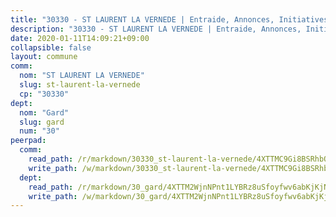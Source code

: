 ```yaml
---
title: "30330 - ST LAURENT LA VERNEDE | Entraide, Annonces, Initiatives"
description: "30330 - ST LAURENT LA VERNEDE | Entraide, Annonces, Initiatives"
date: 2020-01-11T14:09:21+09:00
collapsible: false
layout: commune
comm:
  nom: "ST LAURENT LA VERNEDE"
  slug: st-laurent-la-vernede
  cp: "30330"
dept:
  nom: "Gard"
  slug: gard
  num: "30"
peerpad:
  comm:
    read_path: /r/markdown/30330_st-laurent-la-vernede/4XTTMC9Gi8BSRhbQoumrdsCrKeVdYKeaFkJXDr2Nhh4c42H6B
    write_path: /w/markdown/30330_st-laurent-la-vernede/4XTTMC9Gi8BSRhbQoumrdsCrKeVdYKeaFkJXDr2Nhh4c42H6B-K3TgTxKGBZYZm91eGFrZxJ5YGWSgyTeoFhkENJdm2EsFU8BY14tfcrEYqG4HWp36PUq8YkLMgCQVTUjXcnnokQxYqade5pzfDexHz6hqp5HfEAUHVnJe5HKR83Tc3Vwxz38cDcmH
  dept:
    read_path: /r/markdown/30_gard/4XTTM2WjnNPnt1LYBRz8uSfoyfwv6abKjKjNdBGxuvymmgvkj
    write_path: /w/markdown/30_gard/4XTTM2WjnNPnt1LYBRz8uSfoyfwv6abKjKjNdBGxuvymmgvkj-K3TgUpCvFefN2LRJ7huXqVovWWqmjJgEMWkVs9s4fhfrGjyZZK9z4gxyddycCKs6S9BWFUcJqqZYCKuxj79SWNiGiob7Xchr25rMmkVQhAFrAwBxAqY3T99GTsQfKxLrXrnx3pGK
---
```



